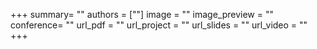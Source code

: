 +++
summary= ""
authors = [""]
image = ""
image_preview = ""
conference= ""
url_pdf = ""
url_project = ""
url_slides = ""
url_video = ""
+++
